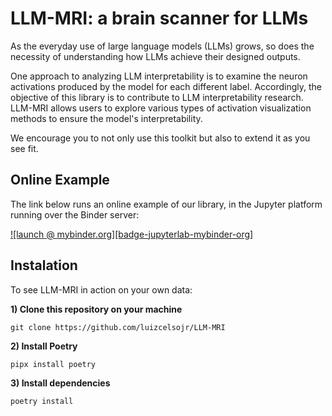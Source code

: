 # LLM-MRI: a brain scanner for LLMs

As the everyday use of large language models (LLMs) grows, so does the necessity of understanding how LLMs achieve their designed outputs.

One approach to analyzing LLM interpretability is to examine the neuron activations produced by the model for each different label. Accordingly, the objective of this library is to contribute to LLM interpretability research. LLM-MRI allows users to explore various types of activation visualization methods to ensure the model's interpretability.

We encourage you to not only use this toolkit but also to extend it as you see fit.

## Online Example

The link below runs an online example of our library, in the Jupyter platform running over the Binder server:

[![launch @ mybinder.org][badge-jupyterlab-mybinder-org]](https://mybinder.org/v2/gh/luizcelsojr/LLM-MRI/v01.0?labpath=examples%2FEmotions.ipynb)

## Instalation

To see LLM-MRI in action on your own data:

**1) Clone this repository on your machine**

```
git clone https://github.com/luizcelsojr/LLM-MRI
```

**2) Install Poetry**

```
pipx install poetry

```

**3) Install dependencies**

```
poetry install

```
